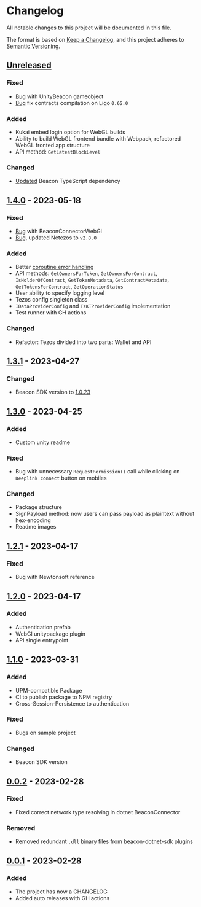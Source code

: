 # Changelog
All notable changes to this project will be documented in this file.

The format is based on [Keep a Changelog](https://keepachangelog.com/en/1.0.0/),
and this project adheres to [Semantic Versioning](https://semver.org/spec/v2.0.0.html).


## [Unreleased]
### Fixed
- [Bug](https://github.com/trilitech/tezos-unity-sdk/issues/68) with UnityBeacon gameobject
- [Bug](https://github.com/trilitech/tezos-unity-sdk/issues/61) fix contracts compilation on Ligo `0.65.0`

### Added
- Kukai embed login option for WebGL builds
- Ability to build WebGL frontend bundle with Webpack, refactored WebGL fronted app structure
- API method: `GetLatestBlockLevel`

### Changed
- [Updated](https://github.com/trilitech/tezos-unity-sdk/issues/70) Beacon TypeScript dependency


## [1.4.0] - 2023-05-18
### Fixed
- [Bug](https://github.com/trilitech/tezos-unity-sdk/issues/57) with BeaconConnectorWebGl
- [Bug](https://github.com/trilitech/tezos-unity-sdk/issues/63), updated Netezos to `v2.8.0`

### Added
- Better [coroutine error handling](https://github.com/trilitech/tezos-unity-sdk/issues/39)
- API methods: `GetOwnersForToken`, `GetOwnersForContract`, `IsHolderOfContract`, `GetTokenMetadata`, `GetContractMetadata`, `GetTokensForContract`, `GetOperationStatus`
- User ability to specify logging level
- Tezos config singleton class
- `IDataProviderConfig` and `TzKTProviderConfig` implementation
- Test runner with GH actions

### Changed
- Refactor: Tezos divided into two parts: Wallet and API


## [1.3.1] - 2023-04-27
### Changed
- Beacon SDK version to [1.0.23](https://github.com/baking-bad/beacon-dotnet-sdk/releases/tag/v1.0.23)


## [1.3.0] - 2023-04-25
### Added
- Custom unity readme

### Fixed
- Bug with unnecessary `RequestPermission()` call while clicking on `Deeplink connect` button on mobiles

### Changed
- Package structure
- SignPayload method: now users can pass payload as plaintext without hex-encoding
- Readme images


## [1.2.1] - 2023-04-17
### Fixed
- Bug with Newtonsoft reference


## [1.2.0] - 2023-04-17
### Added
- Authentication.prefab
- WebGl unitypackage plugin
- API single entrypoint


## [1.1.0] - 2023-03-31
### Added
- UPM-compatible Package
- CI to publish package to NPM registry
- Cross-Session-Persistence to authentication

### Fixed
- Bugs on sample project

### Changed
- Beacon SDK version


## [0.0.2] - 2023-02-28
### Fixed
- Fixed correct network type resolving in dotnet BeaconConnector

### Removed
- Removed redundant `.dll` binary files from beacon-dotnet-sdk plugins


## [0.0.1] - 2023-02-28
### Added
- The project has now a CHANGELOG
- Added auto releases with GH actions


[unreleased]: https://github.com/trilitech/tezos-unity-sdk/compare/1.4.0...HEAD
[1.4.0]: https://github.com/trilitech/tezos-unity-sdk/releases/tag/1.4.0
[1.3.1]: https://github.com/trilitech/tezos-unity-sdk/releases/tag/1.3.1
[1.3.0]: https://github.com/trilitech/tezos-unity-sdk/releases/tag/1.3.0
[1.2.1]: https://github.com/trilitech/tezos-unity-sdk/releases/tag/1.2.1
[1.2.0]: https://github.com/trilitech/tezos-unity-sdk/releases/tag/1.2.0
[1.1.0]: https://github.com/trilitech/tezos-unity-sdk/releases/tag/1.1.0
[0.0.2]: https://github.com/trilitech/tezos-unity-sdk/releases/tag/0.0.2
[0.0.1]: https://github.com/trilitech/tezos-unity-sdk/releases/tag/0.0.1
